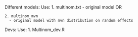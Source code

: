 Different models:
  Use:
    1. multinom.txt
      - original model 
  OR
  
    2. multinom_mvn
      - original model with mvn distribution on random effects

Devs:
  Use:
    1. Multinom_dev.R
